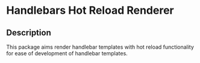 # Handlebars Hot Reload Renderer

## Description

This package aims render handlebar templates with hot reload functionality for ease of development of handlebar templates.
